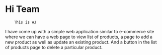 # Hi Team

		This is AJ

I have come up with a simple web application similar to e-commerce site where we can have a web page to view list of products, a page to add a new product as well as update an existing product. And a button in the list of products page to delete a particular product.

